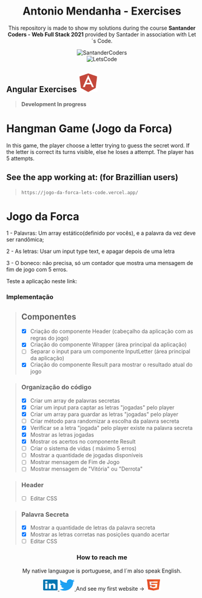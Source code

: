 <div align="center">
    <h1>Antonio Mendanha - Exercises</h1>
    <p>This repository is made to show my solutions during the course <b>Santander Coders - Web Full Stack 2021</b> provided by Santader in association with Let´s Code.</p>
    <img height="100" alt="SantanderCoders" src="https://letscode.com.br/images/Processes/SantanderCoders.svg">
    <br>
    <img height="20" alt="LetsCode" src="https://lc-public-assets.s3.sa-east-1.amazonaws.com/images/Header/letsCodeLogo.svg">    
</div>

<div> 
    <h2>Angular Exercises
    <img height="50" alt="AngularJs" src="https://raw.githubusercontent.com/devicons/devicon/master/icons/angularjs/angularjs-plain.svg"><br>
    </h2>
</div>

> **Development In progress**

# Hangman Game (Jogo da Forca)
In this game, the player choose a letter trying to guess the secret word. If the letter is correct its turns visible, else he loses a attempt. The player has 5 attempts.

## See the app working at: (for Brazillian users)
> `https://jogo-da-forca-lets-code.vercel.app/`

# Jogo da Forca 

1 - Palavras: Um array estático(definido por vocês), e a palavra da vez deve ser randômica;

2 - As letras: Usar um input type text, e apagar depois de uma letra

3 - O boneco: não precisa, só um contador que mostra uma mensagem de fim de jogo com 5 erros.

Teste a aplicação neste link: 



### Implementação

> ## Componentes
>- [x] Criação do componente Header (cabeçalho da aplicação com as regras do jogo)
>- [x] Criação do componente Wrapper (área principal da aplicação)
>- [ ] Separar o input para um componente InputLetter (área principal da aplicação)
>- [x] Criação do componente Result para mostrar o resultado atual do jogo

> ### Organização do código
>- [x] Criar um array de palavras secretas
>- [x] Criar um input para captar as letras "jogadas" pelo player
>- [x] Criar um array para guardar as letras "jogadas" pelo player
>- [ ] Criar método para randomizar a escolha da palavra secreta
>- [x] Verificar se a letra "jogada" pelo player existe na palavra secreta
>- [x] Mostrar as letras jogadas 
>- [x] Mostrar os acertos no componente Result
>- [ ] Criar o sistema de vidas ( máximo 5 erros)
>- [ ] Mostrar a quantidade de jogadas disponíveis
>- [ ] Mostrar mensagem de Fim de Jogo
>- [ ] Mostrar mensagem de "Vitória" ou "Derrota"
>

> ### Header
>- [ ] Editar CSS
>

> ### Palavra Secreta
>- [x] Mostrar a quantidade de letras da palavra secreta
>- [x] Mostrar as letras corretas nas posições quando acertar
>- [ ] Editar CSS
>

<div align="center">
  <h3> How to reach me </h3>
  <p> My native languague is portuguese, and I´m also speak English.</p>
  <a href="https://www.linkedin.com/in/antoniomendanha/" target="blank">
    <img height="30" width="40" alt="Antonio-Linkedin" src="https://raw.githubusercontent.com/devicons/devicon/master/icons/linkedin/linkedin-original.svg">
  </a>
  <a href="https://www.twitter.com/antoniomendanha" target="blank">
    <img height="30" width="40" alt="Antonio-twitter" src="https://raw.githubusercontent.com/devicons/devicon/master/icons/twitter/twitter-original.svg">
  </a>
  <span> And see my first website -></span>  
  <a href="https://antoniomendanha.github.io" target="blank">
  <img height="30" width="40" alt="Antonio-HTML" src="https://raw.githubusercontent.com/devicons/devicon/master/icons/html5/html5-original.svg">
  </a>
</div>
